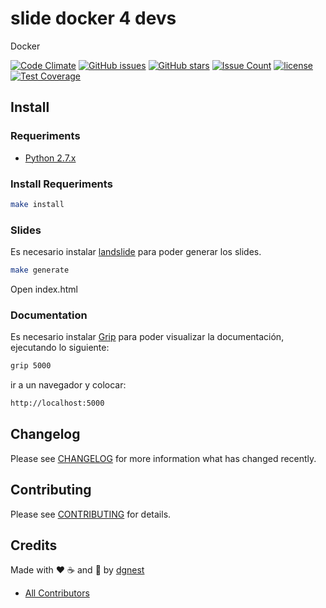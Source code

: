 # slide docker 4 devs

Docker

[![Code Climate](https://codeclimate.com/github/luismayta/slides-docker4devs/badges/gpa.svg)](https://codeclimate.com/github/luismayta/slides-docker4devs)
[![GitHub issues](https://img.shields.io/github/issues/luismayta/slides-docker4devs.svg)](https://github.com/luismayta/slides-docker4devs/issues)
[![GitHub stars](https://img.shields.io/github/stars/luismayta/slides-docker4devs.svg)](https://github.com/luismayta/slides-docker4devs)
[![Issue Count](https://codeclimate.com/github/luismayta/slides-docker4devs/badges/issue_count.svg)](https://codeclimate.com/github/luismayta/slides-docker4devs)
[![license](https://img.shields.io/github/license/mashape/apistatus.svg?style=flat-square)](LICENSE)
[![Test Coverage](https://codeclimate.com/github/luismayta/slides-docker4devs/badges/coverage.svg)](https://codeclimate.com/github/luismayta/slides-docker4devs/coverage)

## Install

### Requeriments

* [Python 2.7.x](http://python.org/download/)

### Install Requeriments

```bash
make install
```

### Slides

Es necesario instalar [landslide](https://github.com/adamzap/landslide) para poder generar los slides.

```bash
make generate
```

Open index.html

### Documentation

Es necesario instalar [Grip](https://github.com/joeyespo/grip) para poder visualizar la documentación, ejecutando lo siguiente:

```bash
grip 5000
```

ir a un navegador y colocar:

```bash
http://localhost:5000
```

## Changelog

Please see [CHANGELOG](CHANGELOG.md) for more information what has changed recently.

## Contributing

Please see [CONTRIBUTING](CONTRIBUTING.md) for details.

## Credits

Made with :heart: :coffee: and :pizza: by [dgnest][link-company]

- [All Contributors][link-contributors]

[link-company]: https://github.com/dgnest
[link-contributors]: AUTHORS